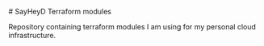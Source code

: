 # SayHeyD Terraform modules

Repository containing terraform modules I am using for my personal cloud infrastructure.
